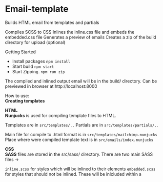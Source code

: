 # Email-template

Builds HTML email from templates and partials

Compiles SCSS to CSS
Inlines the inline.css file and embeds the embedded.css file
Generates a preview of emails
Creates a zip of the build directory for upload (optional)


Getting Started
- Install packages
`npm install`
- Start build
`npm start`
- Start Zipping.
`npm run zip`


The compiled and inlined output email will be in the build/ directory. 
Can be previewed in browser at http://localhost:8000



How to use: <br/>
<b>Creating templates</b>

<b>HTML</b> <br/>
<b>Nunjucks</b> is used for compiling template files to HTML.

Templates are in `src/templates/..` 
Partials      are in `src/templates/partials/..`

Main file for compile to .html format         is  in `src/templates/mailchimp.nunjucks`
Place where were compiled template text is  in `src/emails/index.nunjucks`


<b>CSS</b><br/>
<b>SASS</b> files are stored in the src/sass/ directory. 
There are two main SASS files ->
  
`inline.scss` for styles which will be inlined to their elements
`embedded.scss` for styles that should not be inlined. These will be inlcluded within a <style> element in the <head>
